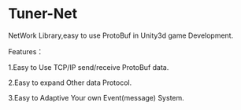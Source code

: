 Tuner-Net
=========

NetWork Library,easy to use ProtoBuf in Unity3d game Development. 

Features：

  1.Easy to Use TCP/IP send/receive ProtoBuf data.
  
  2.Easy to expand Other data Protocol.
  
  3.Easy to Adaptive Your own Event(message) System.

